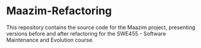 # Maazim-Refactoring
This repository contains the source code for the Maazim project, presenting versions before and after refactoring for the SWE455 - Software Maintenance and Evolution course.

